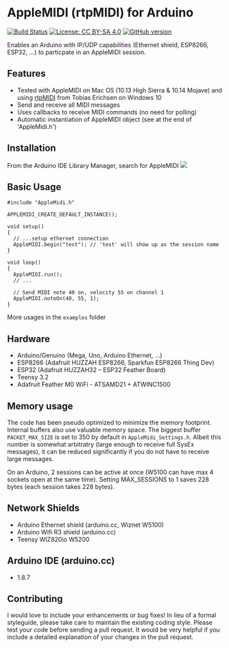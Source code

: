 # AppleMIDI (rtpMIDI) for Arduino
[![Build Status](https://travis-ci.org/lathoub/Arduino-AppleMIDI-Library.svg?branch=master)](https://travis-ci.org/lathoub/Arduino-AppleMIDI-Library) [![License: CC BY-SA 4.0](https://img.shields.io/badge/License-CC%20BY--SA%204.0-lightgrey.svg)](http://creativecommons.org/licenses/by-sa/4.0/) [![GitHub version](https://badge.fury.io/gh/lathoub%2FArduino-AppleMidi-Library.svg)](https://badge.fury.io/gh/lathoub%2FArduino-AppleMidi-Library)

Enables an Arduino with IP/UDP capabilities (Ethernet shield, ESP8266, ESP32, ...) to particpate in an AppleMIDI session.

## Features
* Tested with AppleMIDI on Mac OS (10.13 High Sierra & 10.14 Mojave) and using [rtpMIDI](https://www.tobias-erichsen.de/software/rtpmidi.html) from Tobias Erichsen on Windows 10
* Send and receive all MIDI messages
* Uses callbacks to receive MIDI commands (no need for polling)
* Automatic instantiation of AppleMIDI object (see at the end of 'AppleMidi.h')

## Installation
From the Arduino IDE Library Manager, search for AppleMIDI
<img src="https://user-images.githubusercontent.com/4082369/34467930-15f909ca-eefe-11e7-9bc0-614884b234f8.PNG">

## Basic Usage
```
#include "AppleMidi.h"

APPLEMIDI_CREATE_DEFAULT_INSTANCE(); 

void setup()
{
  // ...setup ethernet connection
  AppleMIDI.begin("test"); // 'test' will show up as the session name
}

void loop()
{
  AppleMIDI.run();
  // ...
  
  // Send MIDI note 40 on, velocity 55 on channel 1
  AppleMIDI.noteOn(40, 55, 1);
}
```
More usages in the `examples` folder

## Hardware
* Arduino/Genuino (Mega, Uno, Arduino Ethernet, ...)
* ESP8266 (Adafruit HUZZAH ESP8266, Sparkfun ESP8266 Thing Dev)
* ESP32 (Adafruit HUZZAH32 – ESP32 Feather Board)
* Teensy 3.2
* Adafruit Feather M0 WiFi - ATSAMD21 + ATWINC1500 
 
## Memory usage
The code has been pseudo optimized to minimize the memory footprint.
Internal buffers also use valuable memory space. The biggest buffer `PACKET_MAX_SIZE` is set to 350 by default in `AppleMidi_Settings.h`. Albeit this number is somewhat arbitratry (large enough to receive full SysEx messages), it can be reduced significantly if you do not have to receive large messages.

On an Arduino, 2 sessions can be active at once (W5100 can have max 4 sockets open at the same time). Setting MAX_SESSIONS to 1 saves 228 bytes (each session takes 228 bytes). 
 
## Network Shields
* Arduino Ethernet shield (arduino.cc, Wiznet W5100)
* Arduino Wifi R3 shield (arduino.cc)
* Teensy WIZ820io W5200
 
## Arduino IDE (arduino.cc)
* 1.8.7

## Contributing
I would love to include your enhancements or bug fixes! In lieu of a formal styleguide, please take care to maintain the existing coding style. Please test your code before sending a pull request. It would be very helpful if you include a detailed explanation of your changes in the pull request.

